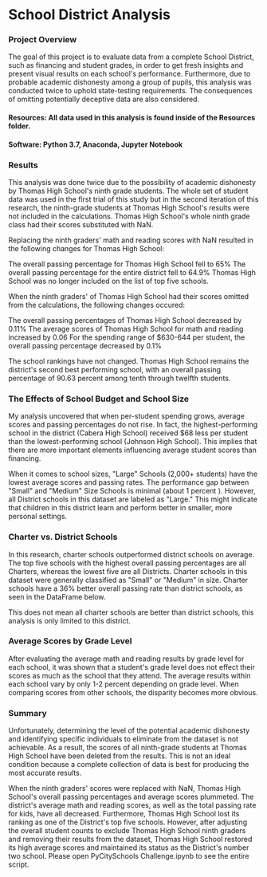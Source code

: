 # School District Analysis
### Project Overview
The goal of this project is to evaluate data from a complete School District, such as financing and student grades, in order to get fresh insights and present visual results on each school's performance. Furthermore, due to probable academic dishonesty among a group of pupils, this analysis was conducted twice to uphold state-testing requirements. The consequences of omitting potentially deceptive data are also considered.

#### Resources: All data used in this analysis is found inside of the Resources folder.

#### Software: Python 3.7, Anaconda, Jupyter Notebook

### Results
This analysis was done twice due to the possibility of academic dishonesty by Thomas High School's ninth grade students. The whole set of student data was used in the first trial of this study but in the second iteration of this research, the ninth-grade students at Thomas High School's results were not included in the calculations. Thomas High School's whole ninth grade class had their scores substituted with NaN. 

Replacing the ninth graders' math and reading scores with NaN resulted in the following changes for Thomas High School:

The overall passing percentage for Thomas High School fell to 65%
The overall passing percentage for the entire district fell to 64.9%
Thomas High School was no longer included on the list of top five schools.

When the ninth graders' of Thomas High School had their scores omitted from the calculations, the following changes occured:

The overall passing percentages of Thomas High School decreased by 0.11%
The average scores of Thomas High School for math and reading increased by 0.06
For the spending range of $630-644 per student, the overall passing percentage decreased by 0.1%

The school rankings have not changed. Thomas High School remains the district's second best performing school, with an overall passing percentage of 90.63 percent among tenth through twelfth students.

### The Effects of School Budget and School Size
My analysis uncovered that when per-student spending grows, average scores and passing percentages do not rise. In fact, the highest-performing school in the district (Cabera High School) received $68 less per student than the lowest-performing school (Johnson High School). This implies that there are more important elements influencing average student scores than financing.

When it comes to school sizes, "Large" Schools (2,000+ students) have the lowest average scores and passing rates. The performance gap between "Small" and "Medium" Size Schools is minimal (about 1 percent ). However, all District schools in this dataset are labeled as "Large." This might indicate that children in this district learn and perform better in smaller, more personal settings.

### Charter vs. District Schools
In this research, charter schools outperformed district schools on average. The top five schools with the highest overall passing percentages are all Charters, whereas the lowest five are all Districts. Charter schools in this dataset were generally classified as "Small" or "Medium" in size. Charter schools have a 36% better overall passing rate than district schools, as seen in the DataFrame below. 

This does not mean all charter schools are better than district schools, this analysis is only limited to this district.

### Average Scores by Grade Level
After evaluating the average math and reading results by grade level for each school, it was shown that a student's grade level does not effect their scores as much as the school that they attend. The average results within each school vary by only 1-2 percent depending on grade level. When comparing scores from other schools, the disparity becomes more obvious.


### Summary
Unfortunately, determining the level of the potential academic dishonesty and identifying specific individuals to eliminate from the dataset is not achievable. As a result, the scores of all ninth-grade students at Thomas High School have been deleted from the results. This is not an ideal condition because a complete collection of data is best for producing the most accurate results.

When the ninth graders' scores were replaced with NaN, Thomas High School's overall passing percentages and average scores plummeted. The district's average math and reading scores, as well as the total passing rate for kids, have all decreased. Furthermore, Thomas High School lost its ranking as one of the District's top five schools. However, after adjusting the overall student counts to exclude Thomas High School ninth graders and removing their results from the dataset, Thomas High School restored its high average scores and maintained its status as the District's number two school. Please open PyCitySchools Challenge.ipynb to see the entire script.
